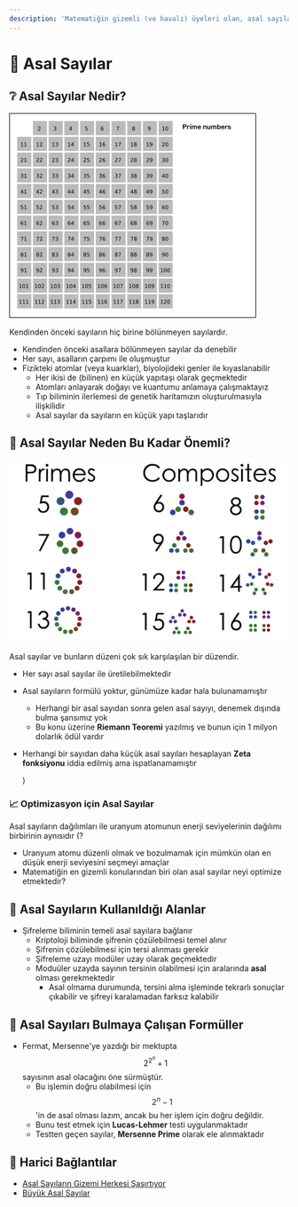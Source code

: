 ```yaml
---
description: 'Matematiğin gizemli (ve havalı) üyeleri olan, asal sayıları anlatır.'
---
```


# 🔢 Asal Sayılar

## ❔ Asal Sayılar Nedir?

![Sieve of Eratosthenos](../.gitbook/assets/image%20%2810%29.png)

Kendinden önceki sayıların hiç birine bölünmeyen sayılardır.

* Kendinden önceki asallara bölünmeyen sayılar da denebilir
* Her sayı, asalların çarpımı ile oluşmuştur
* Fizikteki atomlar \(veya kuarklar\), biyolojideki genler ile kıyaslanabilir
  * Her ikisi de \(bilinen\) en küçük yapıtaşı olarak geçmektedir
  * Atomları anlayarak doğayı ve kuantumu anlamaya çalışmaktayız
  * Tıp biliminin ilerlemesi de genetik haritamızın oluşturulmasıyla ilişkilidir
  * Asal sayılar da sayıların en küçük yapı taşlarıdır

## 💎 Asal Sayılar Neden Bu Kadar Önemli?

![](../.gitbook/assets/image%20%2862%29.png)

Asal sayılar ve bunların düzeni çok sık karşılaşılan bir düzendir.

* Her sayı asal sayılar ile üretilebilmektedir
* Asal sayıların formülü yoktur, günümüze kadar hala bulunamamıştır
  * Herhangi bir asal sayıdan sonra gelen asal sayıyı, denemek dışında bulma şansımız yok
  * Bu konu üzerine **Riemann Teoremi** yazılmış ve bunun için 1 milyon dolarlık ödül vardır
* Herhangi bir sayıdan daha küçük asal sayıları hesaplayan **Zeta fonksiyonu** iddia edilmiş ama ispatlanamamıştır

  \)

### 📈 Optimizasyon için Asal Sayılar

Asal sayıların dağılımları ile uranyum atomunun enerji seviyelerinin dağılımı birbirinin aynısıdır \(?

* Uranyum atomu düzenli olmak ve bozulmamak için mümkün olan en düşük enerji seviyesini seçmeyi amaçlar
* Matematiğin en gizemli konularından biri olan asal sayılar neyi optimize etmektedir?

## 🐣 Asal Sayıların Kullanıldığı Alanlar

* Şifreleme biliminin temeli asal sayılara bağlanır
  * Kriptoloji biliminde şifrenin çözülebilmesi temel alınır
  * Şifrenin çözülebilmesi için tersi alınması gerekir
  * Şifreleme uzayı modüler uzay olarak geçmektedir
  * Moduüler uzayda sayının tersinin olabilmesi için aralarında **asal** olması gerekmektedir
    * Asal olmama durumunda, tersini alma işleminde tekrarlı sonuçlar çıkabilir ve şifreyi karalamadan farksız kalabilir

## 📜 Asal Sayıları Bulmaya Çalışan Formüller

* Fermat, Mersenne'ye yazdığı bir mektupta $$2^{2^n}  + 1$$ sayısının asal olacağını öne sürmüştür.
  * Bu işlemin doğru olabilmesi için $$2^n - 1$$'in de asal olması lazım, ancak bu her işlem için doğru değildir.
  * Bunu test etmek için **Lucas-Lehmer** testi uygulanmaktadır
  * Testten geçen sayılar, **Mersenne Prime** olarak ele alınmaktadır

## 🔗 Harici Bağlantılar

* [Asal Sayıların Gizemi Herkesi Şaşırtıyor](https://www.sabah.com.tr/galeri/teknoloji/asal-sayilarin-gizemi-herkesi-sasirtiyor)
* [Büyük Asal Sayılar](https://sarkac.org/2018/12/buyuk-asal-sayilar/)

